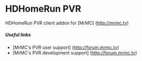 # HDHomeRun PVR
HDHomeRun PVR client addon for [MrMC] (http://mrmc.tv)

##### Useful links

* [MrMC's PVR user support] (http://forum.mrmc.tv)
* [MrMC's PVR development support] (http://forum.mrmc.tv)
